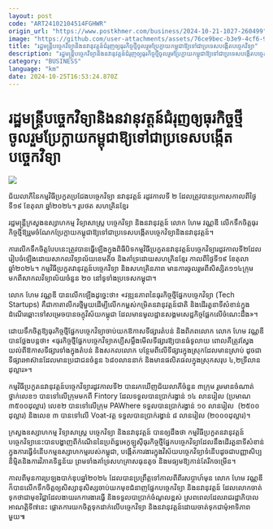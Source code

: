 ```yaml
---
layout: post
code: "ART24102104514FGHWR"
origin_url: "https://www.postkhmer.com/business/2024-10-21-1027-260499"
image: "https://github.com/user-attachments/assets/76ce9bec-b3e9-4cf6-9b6a-e98c46786a65"
title: "រដ្ឋមន្ត្រី​បច្ចេកវិទ្យា​និង​នវានុវត្តន៍​ជំរុញ​ឲ្យ​ធុរកិច្ច​ថ្មី​ចូលរួម​ប្រែ​ក្លាយ​កម្ពុជា​ឱ្យ​ទៅ​ជា​ប្រទេស​បង្កើត​បច្ចេកវិទ្យា"
description: "​​រដ្ឋមន្ត្រី​បច្ចេកវិទ្យា​និង​នវានុវត្តន៍​ជំរុញ​ឲ្យ​ធុរកិច្ច​ថ្មី​ចូលរួម​ប្រែ​ក្លាយ​កម្ពុជា​ឱ្យ​ទៅ​ជា​ប្រទេស​បង្កើត​បច្ចេកវិទ្យា​"
category: "BUSINESS"
language: "km"
date: 2024-10-25T16:53:24.870Z
---
```


# រដ្ឋមន្ត្រី​បច្ចេកវិទ្យា​និង​នវានុវត្តន៍​ជំរុញ​ឲ្យ​ធុរកិច្ច​ថ្មី​ចូលរួម​ប្រែ​ក្លាយ​កម្ពុជា​ឱ្យ​ទៅ​ជា​ប្រទេស​បង្កើត​បច្ចេកវិទ្យា

![](https://github.com/user-attachments/assets/1645bfaa-4e70-481f-a05b-a114c3805799)

ជ័យលាភី​នៃ​កម្មវិធី​ប្រកួត​ប្រជែង​បច្ចេកវិទ្យា នវានុវត្តន៍ រដូវកាលទី ២ ដែល​ត្រូវ​បាន​ប្រកាស​កាល​ពី​ថ្ងៃ​ទី១៩ ខែតុលា ឆ្នាំ​២០២៤។ រូបថត សហគ្រិនខ្មែរ

រដ្ឋមន្ត្រី​ក្រសួងឧស្សាហកម្ម វិទ្យាសាស្ត្រ បច្ចេកវិទ្យា និងនវានុវត្តន៍ លោក ហែម វណ្ណឌី លើក​ទឹក​ចិត្ត​ធុរកិច្ច​ថ្មី​ឱ្យ​រួម​ចំណែក​ប្រែ​ក្លាយ​កម្ពុជា​ឱ្យ​ទៅ​ជា​ប្រទេស​បង្កើត​បច្ចេក​វិទ្យា​ និង​នវានុវត្តន៍។

ការ​លើក​ទឹក​ចិត្ត​បែប​នេះ​ត្រូវ​បាន​ធ្វើ​ឡើង​ក្នុង​ពិធី​បិទ​កម្មវិធី​ប្រកួត​នវានុវត្តន៍​បច្ចេកវិទ្យា​រដូវកាល​ទី២​ ដែល​រៀបចំឡើង​ដោយ​សាកលវិទ្យាល័យ​ខេមតិច​ និង​គាំទ្រ​ដោយ​សហគ្រិន​ខ្មែរ កាល​ពី​ថ្ងៃទី​​១៩ ខែតុលា ឆ្នាំ២០២៤។ កម្មវិធី​ប្រកួត​វានុវត្តន៍​បច្ចេកវិទ្យា​ និង​សហគ្រិន​ភាព មានការចូលរួម​ពី​សិស្សិត​១១៤​ក្រុម មកពី​​សាកលវិទ្យាល័យ​ចំនួន ២០ នៅ​ទូទាំង​ប្រទេស​កម្ពុជា។

លោក ហែម វណ្ណឌី បាន​លើក​ឡើង​ដូច្នេះ​ថា៖ «វឌ្ឍនភាព​នៃ​ធុរកិច្ច​ថ្មី​ផ្នែក​បច្ចេកវិទ្យា (Tech Startups) គឺ​ជា​កាតាលីករ​ថ្មី​មួយ​ដើម្បី​លើក​កម្ពស់​កម្រិត​នវានុវត្តន៍​ជាតិ និង​ដើរ​តួនាទី​សំខាន់​ក្នុង​ដំណើរ​ឆ្ពោះ​ទៅ​សម្រេច​បាន​ចក្ខុវិស័យ​កម្ពុជា ដែល​មាន​មូលដ្ឋាន​សង្គម​សេដ្ឋកិច្ច​ផ្អែក​លើ​ចំណេះ​ដឹង»។

ដោយ​​ទឹក​ចិត្ត​ឱ្យ​ធុរកិច្ច​ថ្មី​ផ្នែក​បច្ចេកវិទ្យា​ចាប់​យក​ឱកាស​ទីផ្សារ​តំបន់ និង​ពិភពលោក លោក ហែម វណ្ណឌី បាន​ថ្លែង​បន្ត​ថា៖ «ធុរកិច្ច​ថ្មី​ផ្នែក​បច្ចេកវិទ្យា​គប្បី​សម្លឹង​មើល​ទីផ្សារ​ឱ្យ​បាន​ធំ​ទូលាយ ពោល​គឺ​ត្រូវ​ស្វែង​យល់​ពី​ឱកាស​ទីផ្សារ​ទាំង​ក្នុង​តំបន់ និង​សកលលោក ​បន្ថែម​ពី​លើ​ទីផ្សារ​ក្នុង​ស្រុក​ដែល​មាន​ស្រាប់ ដូចជា​ទីផ្សារ​អាស៊ាន​ដែល​មាន​ប្រជាជន​ចំនួន​ ៦៨០​លាន​នាក់ និង​មាន​ផលិតផល​ក្នុង​ស្រុក​សរុប ៤,២ទ្រីលាន​ដុល្លារ»។

កម្មវិធី​ប្រកួត​នវានុវត្តន៍​បច្ចេកវិទ្យា​រដូវកាល​ទី២​ បាន​រក​ឃើញ​ជ័យលាភី​ចំនួន​ ៣​ក្រុម រួម​មាន​ចំណាត់​ថ្នាក់​លេខ​១​ បាន​ទៅ​លើ​ក្រុម​មក​ពី Fintory ដែល​ទទួល​បាន​ប្រាក់​រង្វាន់ ១៤ លាន​រៀល (ប្រមាណ​៣៥០០​ដុល្លារ) លេខ​២ បាន​ទៅ​លើ​ក្រុម PAWhere ទទួល​បាន​ប្រាក់​រង្វាន់ ១០ លាន​រៀល  (២៥០០​ដុល្លារ) និង​លេខ​ ៣ បាន​ទៅ​លើ​ Voat-វត្ត ទទួល​បាន​ប្រាក់​រង្វាន់ ៨ លាន​រៀល (២០០០​ដុល្លារ)។

ក្រសួង​ឧស្សាហកម្ម វិទ្យាសាស្ត្រ បច្ចេកវិទ្យា និង​នវានុវត្តន៍​ បាន​ឲ្យ​ដឹង​ថា កម្មវិធីប្រកួត​នវានុវត្តន៍​បច្ចេកវិទ្យា​នេះ​ បាន​បង្ហាញ​ពី​កំណើន​នៃ​ប្រព័ន្ធ​អេកូឡូស៊ី​ធុរកិច្ច​ថ្មី​ផ្នែក​បច្ចេកវិទ្យា​ដែល​នឹង​ដើរ​តួនាទី​សំខាន់​ក្នុង​ការ​ធ្វើ​ទំនើបកម្ម​ឧស្សាហកម្ម​របស់​កម្ពុជា, បង្កើត​ការងារ​ក្នុង​វិស័យ​បច្ចេកវិទ្យា​ទំនើប​ដូចជា​បញ្ញា​សិប្បនិម្មិត​និង​ការវិភាគ​ទិន្នន័យ ព្រម​ទាំង​គាំទ្រ​សហគ្រាស​ធុន​តូច​ និង​មធ្យម​ឱ្យ​កាន់​តែ​រីក​ចម្រើន។​

កាល​ពី​មុន​ការ​​ប្រឡង​បាក់​ឌុប​ឆ្នាំ​២០២៤ ដែល​បាន​ប្រព្រឹត្ត​ទៅ​កាល​ពី​​ពីរ​សប្ដាហ៍​មុន លោក ហែម វណ្ណឌី ក៏​បាន​លើក​ទឹកចិត្ត​ឲ្យ​សិស្សានុសិស្ស​ចាប់​យក​មុខជំនាញ​ផ្នែក​បច្ចេកវិទ្យា និង​នវានុវត្តន៍ ដែល​លោក​ចាត់​ទុក​ថា​ជា​មុខ​វិជ្ជា​ដែល​ងាយ​រក​ការងារ​ធ្វើ និង​ទទួលបា​ប្រាក់​ចំណូល​ខ្ពស់ ស្រព​ពេល​ដែល​រាជរដ្ឋាភិបាល​អាណត្តិ​ទី៧​នេះ ផ្ដោត​ការ​យក​ចិត្ត​ទុកដាក់​លើ​បច្ចេក​វិទ្យា និង​នវានុវត្តន៍​ ដោយ​ចាត់​ទុក​ជា​មុំ​អាទិភាព​មួយ៕